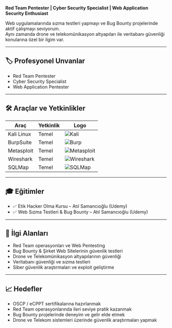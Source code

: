 **Red Team Pentester | Cyber Security Specialist | Web Application Security Enthusiast**

Web uygulamalarında sızma testleri yapmayı ve Bug Bounty projelerinde aktif çalışmayı seviyorum.  
Aynı zamanda drone ve telekomünikasyon altyapıları ile veritabanı güvenliği konularına özel bir ilgim var.  

---

## 🏷️ Profesyonel Unvanlar
-  Red Team Pentester
-  Cyber Security Specialist   
-  Web Application Pentester  

---

## 🛠️ Araçlar ve Yetkinlikler
| Araç        | Yetkinlik       | Logo |
|------------|----------------|------|
| Kali Linux | Temel           | ![Kali](https://upload.wikimedia.org/wikipedia/commons/3/33/Kali_Linux_Logo.svg) |
| BurpSuite | Temel           | ![Burp](https://portswigger.net/burp/img/burp-logo.svg) |
| Metasploit | Temel          | ![Metasploit](https://upload.wikimedia.org/wikipedia/commons/4/41/Metasploit_logo.png) |
| Wireshark | Temel           | ![Wireshark](https://upload.wikimedia.org/wikipedia/commons/0/0b/Wireshark_3.0.0_Logo.svg) |
| SQLMap | Temel              | ![SQLMap](https://upload.wikimedia.org/wikipedia/commons/7/73/SQLMap_logo.png) |

---

## 🎓 Eğitimler
- ✅ Etik Hacker Olma Kursu – Atıl Samancıoğlu (Udemy)  
- ✅ Web Sızma Testleri & Bug Bounty – Atıl Samancıoğlu (Udemy)  

---

## 🎯 İlgi Alanları
- Red Team operasyonları ve Web Pentesting  
- Bug Bounty & Şirket Web Sitelerinin güvenlik testleri  
- Drone ve Telekomünikasyon altyapılarının güvenliği  
- Veritabanı güvenliği ve sızma testleri  
- Siber güvenlik araştırmaları ve exploit geliştirme

---

## 📈 Hedefler
- OSCP / eCPPT sertifikalarına hazırlanmak  
- Red Team operasyonlarında ileri seviye pratik kazanmak  
- Bug Bounty projelerinde deneyim ve gelir elde etmek  
- Drone ve Telekom sistemleri üzerinde güvenlik araştırmaları yapmak  
